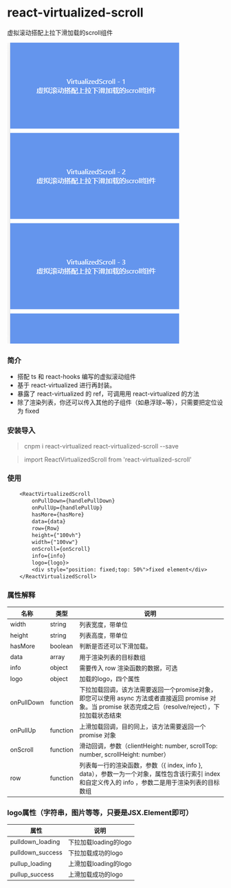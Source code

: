 # react-virtualized-scroll
虚拟滚动搭配上拉下滑加载的scroll组件

![avatar](./test.gif)

### 简介

- 搭配 ts 和 react-hooks 编写的虚拟滚动组件
- 基于 react-virtualized 进行再封装。
- 暴露了 react-virtualized 的 ref，可调用用 react-virtualized 的方法
- 除了渲染列表，你还可以传入其他的子组件（如悬浮球~等），只需要把定位设为 fixed

### 安装导入

> cnpm i react-virtualized react-virtualized-scroll --save

> import ReactVirtualizedScroll from 'react-virtualized-scroll'

### 使用

```
    <ReactVirtualizedScroll
        onPullDown={handlePullDown}
        onPullUp={handlePullUp}
        hasMore={hasMore}
        data={data}
        row={Row}
        height={"100vh"}
        width={"100vw"}
        onScroll={onScroll}
        info={info}
        logo={logo}>
        <div style="position: fixed;top: 50%">fixed element</div>
    </ReactVirtualizedScroll>
```

### 属性解释

| 名称     | 类型  | 说明                                                                                                                                                                             |
| ---------- | ------- | ---------------------------------------------------------------------------------------------------------------------------------------------------------------------------------- |
| width      | string | 列表宽度，带单位                                                                                                                                                           |
| height     | string | 列表高度，带单位                                                                                                                                                           |
| hasMore    | boolean | 判断是否还可以下滑加载。                                                                                                                                               |
| data       | array  | 用于渲染列表的目标数组                                                                                                                                                  |
| info       | object  | 需要传入 row 渲染函数的数据，可选                                                                                                                                    |
| logo       | object  | 加载的logo，四个属性 |
| onPullDown | function  | 下拉加载回调，该方法需要返回一个promise对象，即您可以使用 async 方法或者直接返回 promise 对象。当 promise 状态完成之后（resolve/reject），下拉加载状态结束 |
| onPullUp   | function  | 上滑加载回调，目的同上，该方法需要返回一个 promise 对象                                                                                                     |
| onScroll   | function  | 滑动回调，参数（clientHeight: number, scrollTop: number, scrollHeight: number）                                                                         |
| row        | function  | 列表每一行的渲染函数，参数（{ index, info }, data），参数一为一个对象，属性包含该行索引 index 和自定义传入的 info ，参数二是用于渲染列表的目标数组 |

### logo属性（字符串，图片等等，只要是JSX.Element即可）

| 属性 | 说明 |
| ---------------- | --------------------- |
| pulldown_loading | 下拉加载loading的logo |
| pulldown_success | 下拉加载成功的logo |
| pullup_loading   | 上滑加载loading的logo |
| pullup_success   | 上滑加载成功的logo |